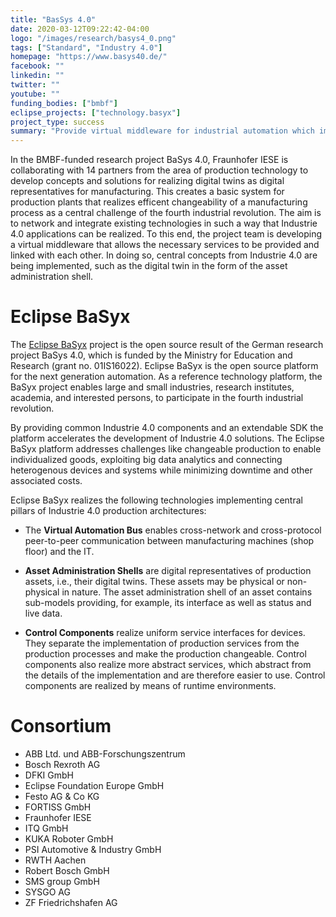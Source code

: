 ```yaml
---
title: "BasSys 4.0"
date: 2020-03-12T09:22:42-04:00
logo: "/images/research/basys4_0.png"
tags: ["Standard", "Industry 4.0"]
homepage: "https://www.basys40.de/"
facebook: ""
linkedin: ""
twitter: ""
youtube: ""
funding_bodies: ["bmbf"]
eclipse_projects: ["technology.basyx"]
project_type: success
summary: "Provide virtual middleware for industrial automation which implements Industry 4.0 concepts."
---
```

In the BMBF-funded research project BaSys 4.0, Fraunhofer IESE is collaborating with 14 partners from the area of production technology to develop concepts and solutions for realizing digital twins as digital representatives for manufacturing. This creates a basic system for production plants that realizes efficent changeability of a manufacturing process as a central challenge of the fourth industrial revolution. The aim is to network and integrate existing technologies in such a way that Industrie 4.0 applications can be realized. To this end, the project team is developing a virtual middleware that allows the necessary services to be provided and linked with each other. In doing so, central concepts from Industrie 4.0 are being implemented, such as the digital twin in the form of the asset administration shell.

# Eclipse BaSyx
The [Eclipse BaSyx](https://www.eclipse.org/basyx/) project is the open source result of the German research project BaSys 4.0, which is funded by the Ministry for Education and Research (grant no. 01IS16022).  Eclipse BaSyx is the open source platform for the next generation automation. As a reference technology platform, the BaSyx project enables large and small industries, research institutes, academia, and interested persons, to participate in the fourth industrial revolution.

By providing common Industrie 4.0 components and an extendable SDK the platform accelerates the development of Industrie 4.0 solutions. The Eclipse BaSyx platform addresses challenges like changeable production to enable individualized goods, exploiting big data analytics and connecting heterogenous devices and systems while minimizing downtime and other associated costs. 

Eclipse BaSyx realizes the following technologies implementing central pillars of Industrie 4.0 production architectures:

* The **Virtual Automation Bus** enables cross-network and cross-protocol peer-to-peer communication between manufacturing machines (shop floor) and the IT.

* **Asset Administration Shells** are digital representatives of production assets, i.e., their digital twins. These assets may be physical or non-physical in nature. The asset administration
shell of an asset contains sub-models providing, for example, its interface as well as status and live data.

* **Control Components** realize uniform service interfaces for devices. They separate the implementation of production services from the production processes and make the production changeable. Control components also realize more abstract services, which abstract from the details of the implementation and are therefore easier to use. Control components are realized by means of runtime environments.

# Consortium

* ABB Ltd. und ABB-Forschungszentrum
* Bosch Rexroth AG
* DFKI GmbH
* Eclipse Foundation Europe GmbH
* Festo AG & Co KG
* FORTISS GmbH
* Fraunhofer IESE
* ITQ GmbH
* KUKA Roboter GmbH
* PSI Automotive & Industry GmbH
* RWTH Aachen
* Robert Bosch GmbH
* SMS group GmbH
* SYSGO AG
* ZF Friedrichshafen AG
